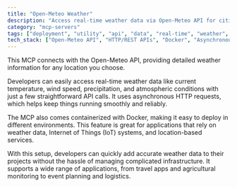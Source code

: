 ```yaml
---
title: "Open-Meteo Weather"
description: "Access real-time weather data via Open-Meteo API for cities worldwide, including temperature, wind speed, and conditions."
category: "mcp-servers"
tags: ["deployment", "utility", "api", "data", "real-time", "weather", "IoT", "location-based services"]
tech_stack: ["Open-Meteo API", "HTTP/REST APIs", "Docker", "Asynchronous Programming", "containerization"]
---
```


This MCP connects with the Open-Meteo API, providing detailed weather information for any location you choose.

Developers can easily access real-time weather data like current temperature, wind speed, precipitation, and atmospheric conditions with just a few straightforward API calls. It uses asynchronous HTTP requests, which helps keep things running smoothly and reliably.

The MCP also comes containerized with Docker, making it easy to deploy in different environments. This feature is great for applications that rely on weather data, Internet of Things (IoT) systems, and location-based services.

With this setup, developers can quickly add accurate weather data to their projects without the hassle of managing complicated infrastructure. It supports a wide range of applications, from travel apps and agricultural monitoring to event planning and logistics.